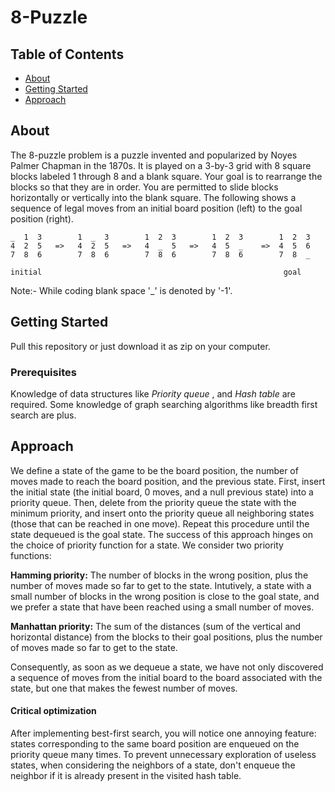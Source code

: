 # 8-Puzzle

## Table of Contents

- [About](#about)
- [Getting Started](#getting_started)
- [Approach](#app)

## About <a name = "about"></a>

The 8-puzzle problem is a puzzle invented and popularized by Noyes Palmer Chapman in the 1870s. It is played on a 3-by-3 grid with 8 square blocks labeled 1 through 8 and a blank square. Your goal is to rearrange the blocks so that they are in order. You are permitted to slide blocks horizontally or vertically into the blank square. The following shows a sequence of legal moves from an initial board position (left) to the goal position (right).


    _  1  3        1  _  3        1  2  3        1  2  3        1  2  3
    4  2  5   =>   4  2  5   =>   4  _  5   =>   4  5  _    =>  4  5  6
    7  8  6        7  8  6        7  8  6        7  8  6        7  8  _

    initial                                                      goal

Note:- While coding blank space '_' is denoted by '-1'.
## Getting Started <a name = "getting_started"></a>

Pull this repository or just download it as zip on your computer.

### Prerequisites

Knowledge of data structures like *Priority queue* , and *Hash table* are required. Some knowledge of graph searching algorithms like breadth first search are plus.

## Approach <a name = "app"></a>

We define a state of the game to be the board position, the number of moves made to reach the board position, and the previous state. First, insert the initial state (the initial board, 0 moves, and a null previous state) into a priority queue. Then, delete from the priority queue the state with the minimum priority, and insert onto the priority queue all neighboring states (those that can be reached in one move). Repeat this procedure until the state dequeued is the goal state. The success of this approach hinges on the choice of priority function for a state. We consider two priority functions:

**Hamming priority:** The number of blocks in the wrong position, plus the number of moves made so far to get to the state. Intutively, a state with a small number of blocks in the wrong position is close to the goal state, and we prefer a state that have been reached using a small number of moves.

**Manhattan priority:** The sum of the distances (sum of the vertical and horizontal distance) from the blocks to their goal positions, plus the number of moves made so far to get to the state.

Consequently, as soon as we dequeue a state, we have not only discovered a sequence of moves from the initial board to the board associated with the state, but one that makes the fewest number of moves.

#### Critical optimization
After implementing best-first search, you will notice one annoying feature: states corresponding to the same board position are enqueued on the priority queue many times. To prevent unnecessary exploration of useless states, when considering the neighbors of a state, don't enqueue the neighbor if it is already present in the visited hash table.

